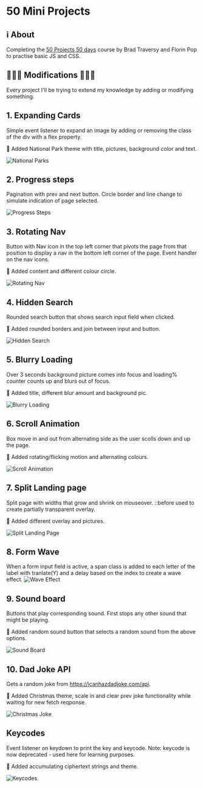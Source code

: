 # 50 Mini Projects

## ℹ About
Completing the [50 Projects 50 days](https://www.udemy.com/course/50-projects-50-days) course by Brad Traversy and Florin Pop to practise basic JS and CSS.

## 🌟🌟🌟 Modifications 🌟🌟🌟 
Every project I'll be trying to extend my knowledge by adding or modifying something. 

## 1. Expanding Cards
Simple event listener to expand an image by adding or removing the class of the div with a flex property.

🌟 Added National Park theme with title, pictures, background color and text.

![National Parks](./docs/expanding_cards.gif)

## 2. Progress steps
Pagination with prev and next button. Circle border and line change to simulate indication of page selected.

![Progress Steps](./docs/progress_steps.gif)

## 3. Rotating Nav
Button with Nav icon in the top left corner that pivots the page from that position to display a nav in the bottom left corner of the page. Event handler on the nav icons.

🌟 Added content and different colour circle.

![Rotating Nav](./docs/rotating_nav.gif)

## 4. Hidden Search
Rounded search button that shows search input field when clicked.

🌟 Added rounded borders and join between input and button.

![Hidden Search](./docs/hidden_search.gif)

## 5. Blurry Loading
Over 3 seconds background picture comes into focus and loading% counter counts up and blurs out of focus. 

🌟 Added title, different blur amount and background pic.

![Blurry Loading](./docs/blurry_loading.gif)

## 6. Scroll Animation
Box move in and out from alternating side as the user scolls down and up the page.

🌟 Added rotating/flicking motion and alternating colours.

![Scroll Animation](./docs/scroll_animation.gif)

## 7. Split Landing page
Split page with widths that grow and shrink on mouseover. ::before used to create partially transparent overlay.

🌟 Added different overlay and pictures.

![Split Landing Page](./docs/split_landing.gif)

## 8. Form Wave
When a form input field is active, a span class is added to each letter of the label with tranlate(Y) and a delay based on the index to create a wave effect.
![Wave Effect](./docs/form_wave.gif)

## 9. Sound board
Buttons that play corresponding sound. First stops any other sound that might be playing.

🌟 Added random sound button that selects a random sound from the above options.

![Sound Board](./docs/sound_board.png)

## 10. Dad Joke API
Gets a random joke from https://icanhazdadjoke.com/api.

🌟 Added Christmas theme, scale in and clear prev joke functionality while waiting for new fetch reqponse.

![Christmas Joke](./docs/joke.gif)

## Keycodes
Event listener on keydown to print the key and keycode. Note: keycode is now deprecated - used here for learning purposes.

🌟 Added accumulating ciphertext strings and theme.

![Keycodes](./docs/keycodes.gif)
